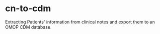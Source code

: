 # cn-to-cdm
Extracting Patients' information from clinical notes and export them to an OMOP CDM database.
